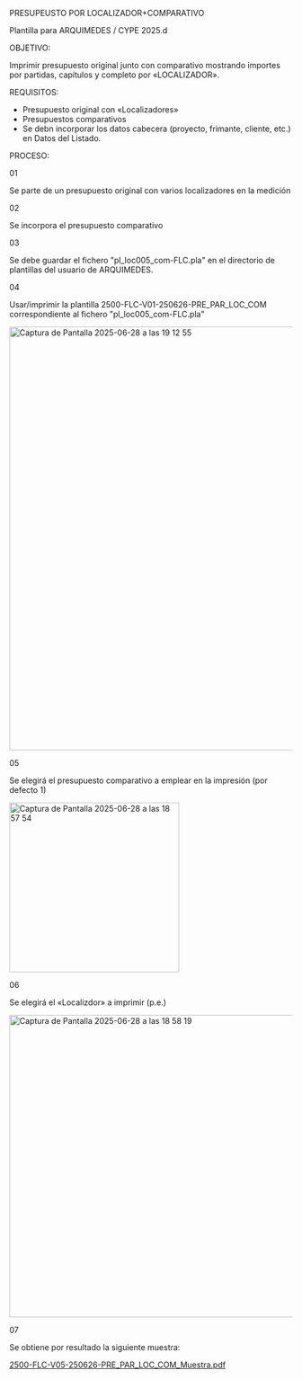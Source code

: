 PRESUPEUSTO POR LOCALIZADOR+COMPARATIVO

Plantilla para ARQUIMEDES / CYPE 2025.d

OBJETIVO:

  Imprimir presupuesto original junto con comparativo mostrando importes por partidas, capítulos y completo por «LOCALIZADOR».



REQUISITOS:
* Presupuesto original con «Localizadores»
* Presupuestos comparativos
* Se debn incorporar los datos cabecera (proyecto, frimante, cliente, etc.) en Datos del Listado.


PROCESO:

01	

Se parte de un presupuesto original con varios localizadores en la medición

02	

Se incorpora el presupuesto comparativo

03	

Se debe guardar el fichero "pl_loc005_com-FLC.pla" en el directorio de plantillas del usuario de ARQUIMEDES.

04	

Usar/imprimir la plantilla 2500-FLC-V01-250626-PRE_PAR_LOC_COM correspondiente al fichero "pl_loc005_com-FLC.pla"

<img width="754" alt="Captura de Pantalla 2025-06-28 a las 19 12 55" src="https://github.com/user-attachments/assets/97114d8f-cc8d-495c-8435-16e9e579a090" />


05	

Se elegirá el presupuesto comparativo a emplear en la impresión (por defecto 1)

<img width="302" alt="Captura de Pantalla 2025-06-28 a las 18 57 54" src="https://github.com/user-attachments/assets/fc326780-ca15-4e41-928b-781cae1c3614" />


06	

Se elegirá el «Localizdor» a imprimir (p.e.)

<img width="538" alt="Captura de Pantalla 2025-06-28 a las 18 58 19" src="https://github.com/user-attachments/assets/8899ed5d-1d59-461f-95a3-51973d074301" />

07	

Se obtiene por resultado la siguiente muestra:

[2500-FLC-V05-250626-PRE_PAR_LOC_COM_Muestra.pdf](https://github.com/user-attachments/files/20962030/2500-FLC-V05-250626-PRE_PAR_LOC_COM_Muestra.pdf)
